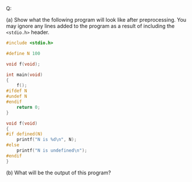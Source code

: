 Q:

(a) Show what the following program will look like after preprocessing. You may
ignore any lines added to the program as a result of including the `<stdio.h>`
header.

```c
#include <stdio.h>

#define N 100

void f(void);

int main(void)
{
    f();
#ifdef N
#undef N
#endif
    return 0;
}

void f(void)
{
#if defined(N)
    printf("N is %d\n", N);
#else
    printf("N is undefined\n");
#endif
}
```

(b) What will be the output of this program?
